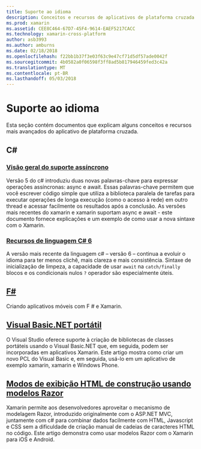 ```yaml
---
title: Suporte ao idioma
description: Conceitos e recursos de aplicativos de plataforma cruzada.
ms.prod: xamarin
ms.assetid: CEE8C464-67D7-45F4-9614-EAEF5217CACC
ms.technology: xamarin-cross-platform
author: asb3993
ms.author: amburns
ms.date: 02/18/2018
ms.openlocfilehash: f22bb1b37f3e03f63c9e47cf71d5df57ade0042f
ms.sourcegitcommit: 4b0582a0f06598f3ff8ad5b817946459fed3c42a
ms.translationtype: MT
ms.contentlocale: pt-BR
ms.lasthandoff: 05/03/2018
---
```

# <a name="language-support"></a>Suporte ao idioma

Esta seção contém documentos que explicam alguns conceitos e recursos mais avançados do aplicativo de plataforma cruzada.

## <a name="c"></a>C# 
###  <a name="async-support-overviewcross-platformplatformasyncmd"></a>[Visão geral do suporte assíncrono](~/cross-platform/platform/async.md)

Versão 5 do c# introduziu duas novas palavras-chave para expressar operações assíncronas: async e await. Essas palavras-chave permitem que você escrever código simple que utiliza a biblioteca paralela de tarefas para executar operações de longa execução (como o acesso à rede) em outro thread e acessar facilmente os resultados após a conclusão. As versões mais recentes do xamarin e xamarin suportam async e await - este documento fornece explicações e um exemplo de como usar a nova sintaxe com o Xamarin.

### <a name="c-6-language-featurescross-platformplatformcsharp-sixmd"></a>[Recursos de linguagem C# 6](~/cross-platform/platform/csharp-six.md)

A versão mais recente da linguagem c# – versão 6 – continua a evoluir o idioma para ter menos clichê, mais clareza e mais consistência. Sintaxe de inicialização de limpeza, a capacidade de usar `await` na `catch/finally` blocos e os condicionais nulos `?` operador são especialmente úteis.

## <a name="ffsharpindexmd"></a>[F#](fsharp/index.md)

Criando aplicativos móveis com F # e Xamarin.

##  <a name="portable-visual-basicnetcross-platformplatformvisual-basicindexmd"></a>[Visual Basic.NET portátil](~/cross-platform/platform/visual-basic/index.md)

O Visual Studio oferece suporte à criação de bibliotecas de classes portáteis usando o Visual Basic.NET que, em seguida, podem ser incorporadas em aplicativos Xamarin. Este artigo mostra como criar um novo PCL do Visual Basic e, em seguida, usá-lo em um aplicativo de exemplo xamarin, xamarin e Windows Phone.

##  <a name="building-html-views-using-razor-templatescross-platformplatformrazor-html-templatesindexmd"></a>[Modos de exibição HTML de construção usando modelos Razor](~/cross-platform/platform/razor-html-templates/index.md)

Xamarin permite aos desenvolvedores aproveitar o mecanismo de modelagem Razor, introduzido originalmente com o ASP.NET MVC, juntamente com c# para combinar dados facilmente com HTML, Javascript e CSS sem a dificuldade de criação manual de cadeias de caracteres HTML no código.
Este artigo demonstra como usar modelos Razor com o Xamarin para iOS e Android.
